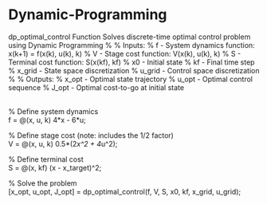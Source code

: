 # Dynamic-Programming

 dp_optimal_control Function Solves discrete-time optimal control problem using Dynamic Programming
    %
    % Inputs:
    %   f      - System dynamics function: x(k+1) = f(x(k), u(k), k)
    %   V      - Stage cost function: V(x(k), u(k), k)
    %   S      - Terminal cost function: S(x(kf), kf)
    %   x0     - Initial state
    %   kf     - Final time step
    %   x_grid - State space discretization
    %   u_grid - Control space discretization
    %
    % Outputs:
    %   x_opt  - Optimal state trajectory
    %   u_opt  - Optimal control sequence
    %   J_opt  - Optimal cost-to-go at initial state
    

<br>
% Define system dynamics<br>
f = @(x, u, k) 4*x - 6*u;<br>

% Define stage cost (note: includes the 1/2 factor)<br>
V = @(x, u, k) 0.5*(2*x^2 + 4*u^2);<br>

% Define terminal cost<br>
S = @(x, kf) (x - x_target)^2;<br>

% Solve the problem<br>
[x_opt, u_opt, J_opt] = dp_optimal_control(f, V, S, x0, kf, x_grid, u_grid);<br>
